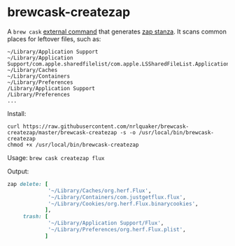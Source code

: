 # brewcask-createzap

A `brew cask` [external command](https://github.com/caskroom/homebrew-cask/blob/22009279693c55d7eb00f0b85b8b2f8b062fcd21/doc/hacking.md#external-commands) that generates [zap stanza](https://github.com/caskroom/homebrew-cask/blob/b9e51323b5593e2b46ef4f45c163e5fe25101079/doc/cask_language_reference/stanzas/zap.md). It scans common places for leftover files, such as:
```
~/Library/Application Support
~/Library/Application Support/com.apple.sharedfilelist/com.apple.LSSharedFileList.ApplicationRecentDocuments
~/Library/Caches
~/Library/Containers
~/Library/Preferences
/Library/Application Support
/Library/Preferences
...
```

Install:

```
curl https://raw.githubusercontent.com/nrlquaker/brewcask-createzap/master/brewcask-createzap -s -o /usr/local/bin/brewcask-createzap
chmod +x /usr/local/bin/brewcask-createzap
```

Usage: `brew cask createzap flux`

Output:
```ruby
zap delete: [
             '~/Library/Caches/org.herf.Flux',
             '~/Library/Containers/com.justgetflux.flux',
             '~/Library/Cookies/org.herf.Flux.binarycookies',
            ],
     trash: [
             '~/Library/Application Support/Flux',
             '~/Library/Preferences/org.herf.Flux.plist',
            ]
```
